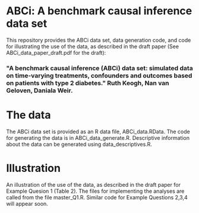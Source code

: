 # ABCi: A benchmark causal inference data set

This repository provides the ABCi data set, data generation code, and code for illustrating the use of the data, as described in the draft paper (See ABCi_data_paper_draft.pdf for the draft):

### "A benchmark causal inference (ABCi) data set: simulated data on time-varying treatments, confounders and outcomes based on patients with type 2 diabetes." Ruth Keogh, Nan van Geloven, Daniala Weir.

# The data
The ABCi data set is provided as an R data file, ABCi_data.RData. 
The code for generating the data is in ABCi_data_generate.R. 
Descriptive information about the data can be generated using data_descriptives.R.

# Illustration
An illustration of the use of the data, as described in the draft paper for Example Quesion 1 (Table 2). 
The files for implementing the analyses are called from the file master_Q1.R. 
Similar code for Example Questions 2,3,4 will appear soon. 



